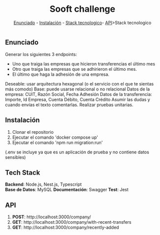 <h1 align="center">Sooft challenge</h1>
<p align="center"><a href="#Enunciado">Enunciado</a> - <a href="#Instalación">Instalación</a> - <a href="#technology-stack">Stack tecnologico</a>- <a href="#API">API</a>>Stack tecnologico</a></p>

<img src="https://repolaunch.vercel.app/assets/img/yt.webp" alt="" align="center" width="auto" height="auto">

## Enunciado

Generar los siguientes 3 endpoints:

- Uno que traiga las empresas que hicieron transferencias el último mes
- Otro que traiga las empresas que se adhirieron el último mes.
- El último que haga la adhesión de una empresa.

Deseable: usar arquitectura hexagonal (o el servicio con el que te sientas más comodo)
Base: puede usarse relacional o no relacional
Datos de la empresa: CUIT, Razón Social, Fecha Adhesión
Datos de la transferencia: Importe, Id Empresa, Cuenta Débito, Cuenta Crédito
Asumir las dudas y cuando envías el texto comentarlas.
Realizar pruebas unitarias.

## Instalación

1. Clonar el repositorio
2. Ejecutar el comando 'docker compose up'
3. Ejecutar el comando 'npm run migration:run'

(.env se incluye ya que es un aplicación de prueba y no contiene datos sensibles)

## Tech Stack

**Backend**: Node.js, Nest.js, Typescript  
**Base de Datos**: MySQL
**Documentación**: Swagger
**Test**: Jest

## API

1. **POST**: http://localhost:3000/company/
2. **GET**: http://localhost:3000/company/with-recent-transfers
3. **GET**: http://localhost:3000/company/recently-added
